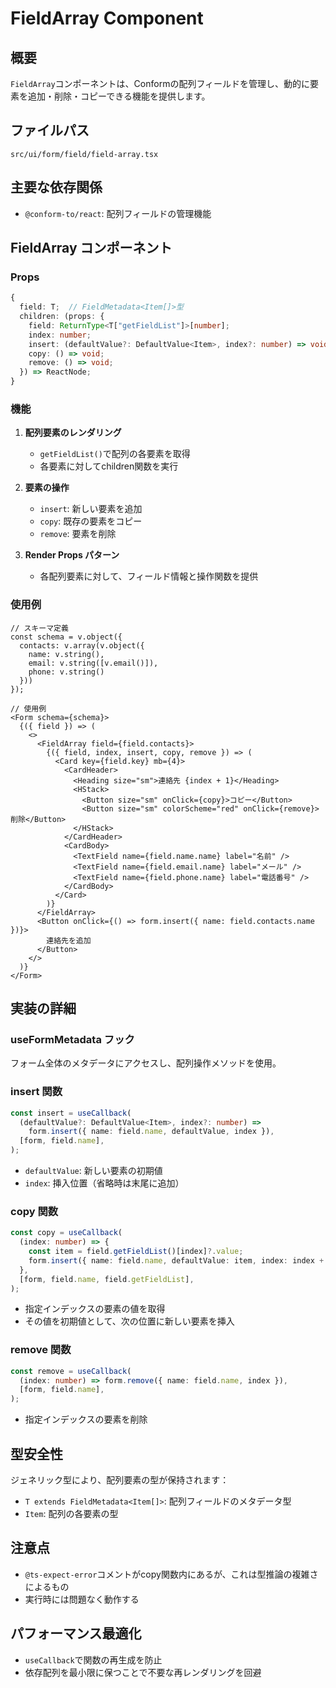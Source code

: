 # FieldArray Component

## 概要

`FieldArray`コンポーネントは、Conformの配列フィールドを管理し、動的に要素を追加・削除・コピーできる機能を提供します。

## ファイルパス
`src/ui/form/field/field-array.tsx`

## 主要な依存関係
- `@conform-to/react`: 配列フィールドの管理機能

## FieldArray コンポーネント

### Props

```typescript
{
  field: T;  // FieldMetadata<Item[]>型
  children: (props: {
    field: ReturnType<T["getFieldList"]>[number];
    index: number;
    insert: (defaultValue?: DefaultValue<Item>, index?: number) => void;
    copy: () => void;
    remove: () => void;
  }) => ReactNode;
}
```

### 機能

1. **配列要素のレンダリング**
   - `getFieldList()`で配列の各要素を取得
   - 各要素に対してchildren関数を実行

2. **要素の操作**
   - `insert`: 新しい要素を追加
   - `copy`: 既存の要素をコピー
   - `remove`: 要素を削除

3. **Render Props パターン**
   - 各配列要素に対して、フィールド情報と操作関数を提供

### 使用例

```tsx
// スキーマ定義
const schema = v.object({
  contacts: v.array(v.object({
    name: v.string(),
    email: v.string([v.email()]),
    phone: v.string()
  }))
});

// 使用例
<Form schema={schema}>
  {({ field }) => (
    <>
      <FieldArray field={field.contacts}>
        {({ field, index, insert, copy, remove }) => (
          <Card key={field.key} mb={4}>
            <CardHeader>
              <Heading size="sm">連絡先 {index + 1}</Heading>
              <HStack>
                <Button size="sm" onClick={copy}>コピー</Button>
                <Button size="sm" colorScheme="red" onClick={remove}>削除</Button>
              </HStack>
            </CardHeader>
            <CardBody>
              <TextField name={field.name.name} label="名前" />
              <TextField name={field.email.name} label="メール" />
              <TextField name={field.phone.name} label="電話番号" />
            </CardBody>
          </Card>
        )}
      </FieldArray>
      <Button onClick={() => form.insert({ name: field.contacts.name })}>
        連絡先を追加
      </Button>
    </>
  )}
</Form>
```

## 実装の詳細

### useFormMetadata フック
フォーム全体のメタデータにアクセスし、配列操作メソッドを使用。

### insert 関数
```typescript
const insert = useCallback(
  (defaultValue?: DefaultValue<Item>, index?: number) =>
    form.insert({ name: field.name, defaultValue, index }),
  [form, field.name],
);
```
- `defaultValue`: 新しい要素の初期値
- `index`: 挿入位置（省略時は末尾に追加）

### copy 関数
```typescript
const copy = useCallback(
  (index: number) => {
    const item = field.getFieldList()[index]?.value;
    form.insert({ name: field.name, defaultValue: item, index: index + 1 });
  },
  [form, field.name, field.getFieldList],
);
```
- 指定インデックスの要素の値を取得
- その値を初期値として、次の位置に新しい要素を挿入

### remove 関数
```typescript
const remove = useCallback(
  (index: number) => form.remove({ name: field.name, index }),
  [form, field.name],
);
```
- 指定インデックスの要素を削除

## 型安全性

ジェネリック型により、配列要素の型が保持されます：
- `T extends FieldMetadata<Item[]>`: 配列フィールドのメタデータ型
- `Item`: 配列の各要素の型

## 注意点

- `@ts-expect-error`コメントがcopy関数内にあるが、これは型推論の複雑さによるもの
- 実行時には問題なく動作する

## パフォーマンス最適化

- `useCallback`で関数の再生成を防止
- 依存配列を最小限に保つことで不要な再レンダリングを回避